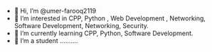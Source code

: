 - 👋 Hi, I’m @umer-farooq2119
- 👀 I’m interested in CPP, Python , Web Development , Networking, Software Development, Networking, Security.
- 🌱 I’m currently learning CPP, Python, Software Development.
- 💞️ I’m a student ..........


<!---
umer-farooq2119/umer-farooq2119 is a ✨ special ✨ repository because its `README.md` (this file) appears on your GitHub profile.
You can click the Preview link to take a look at your changes.
--->
